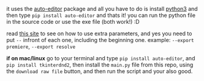 it uses the [auto-editor](https://github.com/wyattblue/auto-editor) package and all you have to do is install [python3](https://python.org) and then type `pip install auto-editor` and thats it! you can run the python file in the source code or use the exe file (both work!) :D

read [this site](https://auto-editor.com/ref/options) to see on how to use extra parameters, and yes you need to put `--` infront of each one, including the beginning one.
example: `--export premiere`, `--export resolve`

**if on mac/linux**
go to your terminal and type `pip install auto-editor`, and `pip install tkinterdnd2`, then install the `main.py` file from this repo, using the `download raw file` button, and then run the script and your also good.
